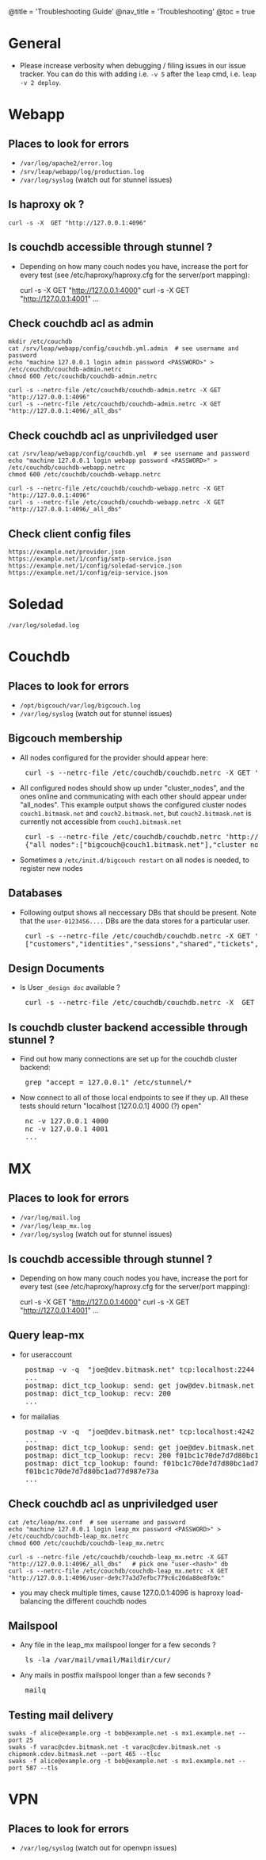 @title = 'Troubleshooting Guide'
@nav_title = 'Troubleshooting'
@toc = true


General
=======

* Please increase verbosity when debugging / filing issues in our issue tracker. You can do this with adding i.e. `-v 5` after the `leap` cmd, i.e. `leap -v 2 deploy`.

Webapp
======

Places to look for errors
-------------------------

* `/var/log/apache2/error.log`
* `/srv/leap/webapp/log/production.log`
* `/var/log/syslog` (watch out for stunnel issues)

Is haproxy ok ? 
---------------


    curl -s -X  GET "http://127.0.0.1:4096"

Is couchdb accessible through stunnel ?
---------------------------------------

* Depending on how many couch nodes you have, increase the port for every test
  (see /etc/haproxy/haproxy.cfg for the server/port mapping):


    curl -s -X  GET "http://127.0.0.1:4000"
    curl -s -X  GET "http://127.0.0.1:4001"
    ... 


Check couchdb acl as admin
--------------------------

    mkdir /etc/couchdb
    cat /srv/leap/webapp/config/couchdb.yml.admin  # see username and password
    echo "machine 127.0.0.1 login admin password <PASSWORD>" > /etc/couchdb/couchdb-admin.netrc
    chmod 600 /etc/couchdb/couchdb-admin.netrc

    curl -s --netrc-file /etc/couchdb/couchdb-admin.netrc -X GET "http://127.0.0.1:4096"
    curl -s --netrc-file /etc/couchdb/couchdb-admin.netrc -X GET "http://127.0.0.1:4096/_all_dbs"

Check couchdb acl as unpriviledged user 
---------------------------------------

    cat /srv/leap/webapp/config/couchdb.yml  # see username and password
    echo "machine 127.0.0.1 login webapp password <PASSWORD>" > /etc/couchdb/couchdb-webapp.netrc
    chmod 600 /etc/couchdb/couchdb-webapp.netrc

    curl -s --netrc-file /etc/couchdb/couchdb-webapp.netrc -X GET "http://127.0.0.1:4096"
    curl -s --netrc-file /etc/couchdb/couchdb-webapp.netrc -X GET "http://127.0.0.1:4096/_all_dbs"

    
Check client config files
-------------------------

    https://example.net/provider.json
    https://example.net/1/config/smtp-service.json
    https://example.net/1/config/soledad-service.json
    https://example.net/1/config/eip-service.json


Soledad
=======

    /var/log/soledad.log


Couchdb
=======

Places to look for errors
-------------------------

* `/opt/bigcouch/var/log/bigcouch.log`
* `/var/log/syslog` (watch out for stunnel issues)



Bigcouch membership
-------------------

* All nodes configured for the provider should appear here:

<pre>
    curl -s --netrc-file /etc/couchdb/couchdb.netrc -X GET 'http://127.0.0.1:5986/nodes/_all_docs'
</pre>

* All configured nodes should show up under "cluster_nodes", and the ones online and communicating with each other should appear under "all_nodes". This example output shows the configured cluster nodes `couch1.bitmask.net` and `couch2.bitmask.net`, but `couch2.bitmask.net` is currently not accessible from `couch1.bitmask.net`


<pre>
    curl -s --netrc-file /etc/couchdb/couchdb.netrc 'http://127.0.0.1:5984/_membership'
    {"all_nodes":["bigcouch@couch1.bitmask.net"],"cluster_nodes":["bigcouch@couch1.bitmask.net","bigcouch@couch2.bitmask.net"]}
</pre>

* Sometimes a `/etc/init.d/bigcouch restart` on all nodes is needed, to register new nodes

Databases
---------

* Following output shows all neccessary DBs that should be present. Note that the `user-0123456....` DBs are the data stores for a particular user. 

<pre>
    curl -s --netrc-file /etc/couchdb/couchdb.netrc -X GET 'http://127.0.0.1:5984/_all_dbs' 
    ["customers","identities","sessions","shared","tickets","tokens","user-0","user-9d34680b01074c75c2ec58c7321f540c","user-9d34680b01074c75c2ec58c7325fb7ff","users"]
</pre>




Design Documents
----------------

* Is User `_design doc` available ?


<pre>
    curl -s --netrc-file /etc/couchdb/couchdb.netrc -X  GET "http://127.0.0.1:5984/users/_design/User"
</pre>

Is couchdb cluster backend accessible through stunnel ?
-------------------------------------------------------

* Find out how many connections are set up for the couchdb cluster backend:

<pre>
    grep "accept = 127.0.0.1" /etc/stunnel/*
</pre>


* Now connect to all of those local endpoints to see if they up. All these tests should return "localhost [127.0.0.1] 4000 (?) open"

<pre>
    nc -v 127.0.0.1 4000
    nc -v 127.0.0.1 4001
    ...
</pre>


MX
==

Places to look for errors
-------------------------

* `/var/log/mail.log`
* `/var/log/leap_mx.log`
* `/var/log/syslog` (watch out for stunnel issues)

Is couchdb accessible through stunnel ?
---------------------------------------

* Depending on how many couch nodes you have, increase the port for every test
  (see /etc/haproxy/haproxy.cfg for the server/port mapping):


    curl -s -X  GET "http://127.0.0.1:4000"
    curl -s -X  GET "http://127.0.0.1:4001"
    ... 

Query leap-mx
-------------

* for useraccount 


<pre>
    postmap -v -q  "joe@dev.bitmask.net" tcp:localhost:2244
    ...
    postmap: dict_tcp_lookup: send: get jow@dev.bitmask.net
    postmap: dict_tcp_lookup: recv: 200 
    ...
</pre>

* for mailalias


<pre>
    postmap -v -q  "joe@dev.bitmask.net" tcp:localhost:4242
    ...
    postmap: dict_tcp_lookup: send: get joe@dev.bitmask.net
    postmap: dict_tcp_lookup: recv: 200 f01bc1c70de7d7d80bc1ad77d987e73a
    postmap: dict_tcp_lookup: found: f01bc1c70de7d7d80bc1ad77d987e73a
    f01bc1c70de7d7d80bc1ad77d987e73a
    ...
</pre>


Check couchdb acl as unpriviledged user 
---------------------------------------



    cat /etc/leap/mx.conf  # see username and password
    echo "machine 127.0.0.1 login leap_mx password <PASSWORD>" > /etc/couchdb/couchdb-leap_mx.netrc
    chmod 600 /etc/couchdb/couchdb-leap_mx.netrc

    curl -s --netrc-file /etc/couchdb/couchdb-leap_mx.netrc -X GET "http://127.0.0.1:4096/_all_dbs"   # pick one "user-<hash>" db
    curl -s --netrc-file /etc/couchdb/couchdb-leap_mx.netrc -X GET "http://127.0.0.1:4096/user-de9c77a3d7efbc779c6c20da88e8fb9c"


* you may check multiple times, cause 127.0.0.1:4096 is haproxy load-balancing the different couchdb nodes


Mailspool
---------

* Any file in the leap_mx mailspool longer for a few seconds ?



<pre>
    ls -la /var/mail/vmail/Maildir/cur/
</pre>

* Any mails in postfix mailspool longer than a few seconds ?

<pre>
    mailq
</pre>



Testing mail delivery
---------------------

    swaks -f alice@example.org -t bob@example.net -s mx1.example.net --port 25 
    swaks -f varac@cdev.bitmask.net -t varac@cdev.bitmask.net -s chipmonk.cdev.bitmask.net --port 465 --tlsc
    swaks -f alice@example.org -t bob@example.net -s mx1.example.net --port 587 --tls


VPN
===

Places to look for errors
-------------------------

* `/var/log/syslog` (watch out for openvpn issues)


